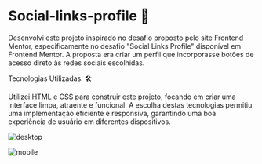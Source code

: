 # Social-links-profile 🚀

Desenvolvi este projeto inspirado no desafio proposto pelo site Frontend Mentor, especificamente no desafio "Social Links Profile" disponível em Frontend Mentor. A proposta era criar um perfil que incorporasse botões de acesso direto às redes sociais escolhidas.

Tecnologias Utilizadas: 🛠️

Utilizei HTML e CSS para construir este projeto, focando em criar uma interface limpa, atraente e funcional. A escolha destas tecnologias permitiu uma implementação eficiente e responsiva, garantindo uma boa experiência de usuário em diferentes dispositivos.

![desktop](https://github.com/eudirianaju/Social-links-profile/assets/100884185/1b15ace9-61f5-4836-9614-72476510d9b8)


![mobile](https://github.com/eudirianaju/Social-links-profile/assets/100884185/35fe8a29-08a4-4295-b000-e3f5e335c1fb)
